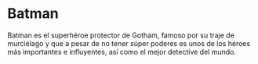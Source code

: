# Batman

Batman es el superhéroe protector de Gotham, famoso por su traje de murciélago y que a pesar de no tener súper poderes es unos de los héroes más importantes e influyentes, así como el mejor detective del mundo.

